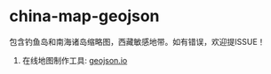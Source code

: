 # china-map-geojson
包含钓鱼岛和南海诸岛缩略图，西藏敏感地带。如有错误，欢迎提ISSUE！

1. 在线地图制作工具: [geojson.io](http://geojson.io/)
